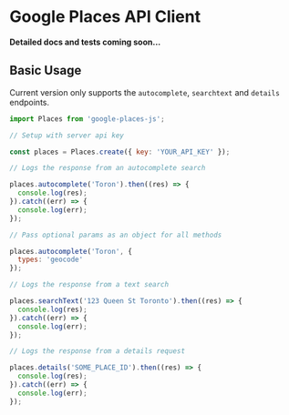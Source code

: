 # Google Places API Client

**Detailed docs and tests coming soon...**


## Basic Usage

Current version only supports the `autocomplete`, `searchtext` and `details` endpoints.

``` js
import Places from 'google-places-js';

// Setup with server api key

const places = Places.create({ key: 'YOUR_API_KEY' });

// Logs the response from an autocomplete search

places.autocomplete('Toron').then((res) => {
  console.log(res);
}).catch((err) => {
  console.log(err);
});

// Pass optional params as an object for all methods

places.autocomplete('Toron', {
  types: 'geocode'
});

// Logs the response from a text search

places.searchText('123 Queen St Toronto').then((res) => {
  console.log(res);
}).catch((err) => {
  console.log(err);
});

// Logs the response from a details request

places.details('SOME_PLACE_ID').then((res) => {
  console.log(res);
}).catch((err) => {
  console.log(err);
});

```
